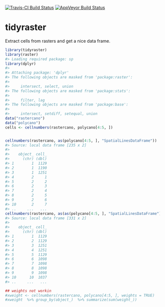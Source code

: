 
[![Travis-CI Build Status](https://travis-ci.org/mdsumner/tidyraster.svg?branch=master)](https://travis-ci.org/mdsumner/tidyraster) [![AppVeyor Build Status](https://ci.appveyor.com/api/projects/status/github/mdsumner/tidyraster?branch=master&svg=true)](https://ci.appveyor.com/project/mdsumner/tidyraster)

<!-- README.md is generated from README.Rmd. Please edit that file -->
tidyraster
==========

Extract cells from rasters and get a nice data frame.

``` r
library(tidyraster)
library(raster)
#> Loading required package: sp
library(dplyr)
#> 
#> Attaching package: 'dplyr'
#> The following objects are masked from 'package:raster':
#> 
#>     intersect, select, union
#> The following objects are masked from 'package:stats':
#> 
#>     filter, lag
#> The following objects are masked from 'package:base':
#> 
#>     intersect, setdiff, setequal, union
data("rastercano")
data("polycano")
cells <- cellnumbers(rastercano, polycano[4:5, ])


cellnumbers(rastercano, as(polycano[4:5, ], "SpatialLinesDataFrame"))
#> Source: local data frame [235 x 2]
#> 
#>    object_ cell_
#>      (chr) (dbl)
#> 1        1  1129
#> 2        1  1190
#> 3        1  1251
#> 4        2     1
#> 5        2     2
#> 6        2     3
#> 7        2     4
#> 8        2     5
#> 9        2     6
#> 10       2     7
#> ..     ...   ...
cellnumbers(rastercano, as(as(polycano[4:5, ], "SpatialLinesDataFrame"), "SpatialPointsDataFrame"))
#> Source: local data frame [331 x 2]
#> 
#>    object_ cell_
#>      (chr) (dbl)
#> 1        1  1129
#> 2        2  1129
#> 3        3  1251
#> 4        4  1251
#> 5        5  1129
#> 6        6  1098
#> 7        7  1098
#> 8        8  1098
#> 9        9  1098
#> 10      10  1037
#> ..     ...   ...

## weights not workin
#xweight <- cellnumbers(rastercano, polycano[4:5, ], weights = TRUE)
#xweight  %>% group_by(object_)  %>% summarize(sum(weight_))
```
